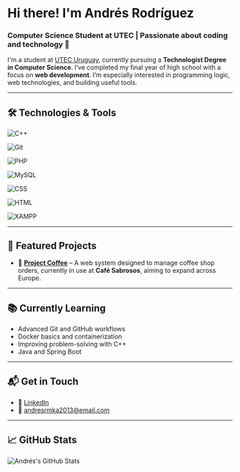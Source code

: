 #  Hi there! I'm Andrés Rodríguez
### Computer Science Student at UTEC | Passionate about coding and technology 🐧

I'm a student at [UTEC Uruguay](https://utec.edu.uy/en/education/undergraduate-study/technologist-degree-in-computer-science/), currently pursuing a **Technologist Degree in Computer Science**. I’ve completed my final year of high school with a focus on **web development**. I’m especially interested in programming logic, web technologies, and building useful tools. 

---

## 🛠️ Technologies & Tools
![C++](https://img.shields.io/badge/C%2B%2B-00599C?logo=c%2B%2B&logoColor=white&style=flat)

![Git](https://img.shields.io/badge/Git-F05032?logo=git&logoColor=white&style=flat)

![PHP](https://img.shields.io/badge/PHP-777BB4?logo=php&logoColor=white&style=flat)

![MySQL](https://img.shields.io/badge/MySQL-4479A1?logo=mysql&logoColor=white&style=flat)

![CSS](https://img.shields.io/badge/CSS3-1572B6?logo=css3&logoColor=white&style=flat)

![HTML](https://img.shields.io/badge/HTML5-E34F26?logo=html5&logoColor=white&style=flat)

![XAMPP](https://img.shields.io/badge/XAMPP-FB7A24?logo=xampp&logoColor=white&style=flat)

---

## 🚀 Featured Projects

- 🧾 [**Project Coffee**](https://github.com/WebvisionaryTechnology/Project-Coffee) – A web system designed to manage coffee shop orders, currently in use at **Café Sabrosos**, aiming to expand across Europe.

---

## 📚 Currently Learning

- Advanced Git and GitHub workflows
- Docker basics and containerization
- Improving problem-solving with C++
- Java and Spring Boot

---

## 📬 Get in Touch

- 💼 [LinkedIn](https://www.linkedin.com/in/andrés-bernabé-rodríguez-mori-7572a5357/)
- 📧 andresrmka2013@email.com

---

## 📈 GitHub Stats
![Andrés's GitHub Stats](https://github-readme-stats.vercel.app/api?username=Andrew8uy&show_icons=true&theme=radical)
